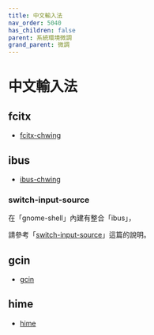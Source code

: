 ```yaml
---
title: 中文輸入法
nav_order: 5040
has_children: false
parent: 系統環境微調
grand_parent: 微調
---
```



# 中文輸入法


## fcitx

* [fcitx-chwing](https://samwhelp.github.io/note-about-ubuntu/read/adjustment/env/im/fcitx-chewing.html)


## ibus

* [ibus-chwing](https://samwhelp.github.io/note-about-ubuntu/read/adjustment/env/im/ibus-chewing.html)


### switch-input-source

在「gnome-shell」內建有整合「ibus」，

請參考「[switch-input-source](https://samwhelp.github.io/note-about-ubuntu/read/flavours/ubuntu/adjustment/switch-input-source.html)」這篇的說明。


## gcin

* [gcin](https://samwhelp.github.io/note-about-ubuntu/read/adjustment/env/im/gcin.html)


## hime

* [hime](https://samwhelp.github.io/note-about-ubuntu/read/adjustment/env/im/hime.html)
